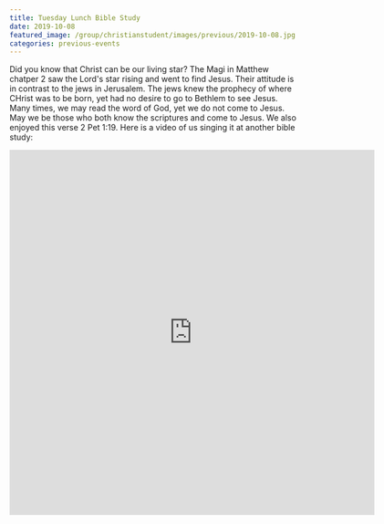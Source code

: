 ```yaml
---
title: Tuesday Lunch Bible Study
date: 2019-10-08
featured_image: /group/christianstudent/images/previous/2019-10-08.jpg
categories: previous-events
---
```

Did you know that Christ can be our living star? The Magi in Matthew chatper 2 saw the Lord's star rising and went to find Jesus. Their attitude is in contrast to the jews in Jerusalem. The jews knew the prophecy of where CHrist was to be born, yet had no desire to go to Bethlem to see Jesus. Many times, we may read the word of God, yet we do not come to Jesus. May we be those who both know the scriptures and come to Jesus. We also enjoyed this verse 2 Pet 1:19. Here is a video of us singing it at another bible study: 

<iframe src="https://player.vimeo.com/video/380162338" width="640" height="640" frameborder="0" allow="autoplay; fullscreen" allowfullscreen></iframe>